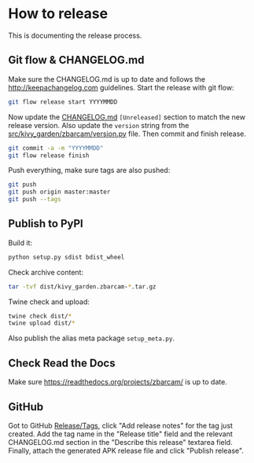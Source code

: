# How to release

This is documenting the release process.


## Git flow & CHANGELOG.md

Make sure the CHANGELOG.md is up to date and follows the http://keepachangelog.com guidelines.
Start the release with git flow:
```sh
git flow release start YYYYMMDD
```
Now update the [CHANGELOG.md](/CHANGELOG.md) `[Unreleased]` section to match the new release version.
Also update the `version` string from the
[src/kivy_garden/zbarcam/version.py](https://github.com/kivy-garden/zbarcam/blob/develop/src/kivy_garden/zbarcam/version.py)
file.
Then commit and finish release.
```sh
git commit -a -m "YYYYMMDD"
git flow release finish
```
Push everything, make sure tags are also pushed:
```sh
git push
git push origin master:master
git push --tags
```

## Publish to PyPI

Build it:
```sh
python setup.py sdist bdist_wheel
```
Check archive content:
```sh
tar -tvf dist/kivy_garden.zbarcam-*.tar.gz
```
Twine check and upload:
```sh
twine check dist/*
twine upload dist/*
```
Also publish the alias meta package `setup_meta.py`.

## Check Read the Docs

Make sure <https://readthedocs.org/projects/zbarcam/> is up to date.

## GitHub

Got to GitHub [Release/Tags](https://github.com/kivy-garden/zbarcam/tags), click "Add release notes" for the tag just created.
Add the tag name in the "Release title" field and the relevant CHANGELOG.md section in the "Describe this release" textarea field.
Finally, attach the generated APK release file and click "Publish release".
